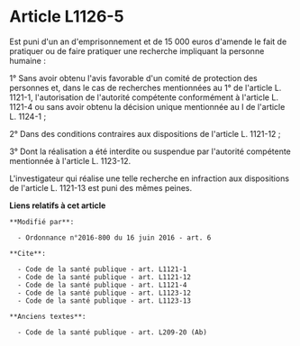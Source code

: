 # Article L1126-5

Est puni d'un an d'emprisonnement et de 15 000 euros d'amende le fait de pratiquer ou de faire pratiquer une recherche
impliquant la personne humaine : 

1° Sans avoir obtenu l'avis favorable d'un comité de protection des personnes et, dans le cas de recherches mentionnées au 1°
de l'article L. 1121-1, l'autorisation de l'autorité compétente conformément à l'article L. 1121-4  ou sans avoir obtenu la
décision unique mentionnée au I de l'article L. 1124-1 ; 

2° Dans des conditions contraires aux dispositions de l'article L. 1121-12 ; 

3° Dont la réalisation a été interdite ou suspendue par l'autorité compétente mentionnée à l'article L. 1123-12. 

L'investigateur qui réalise une telle recherche en infraction aux dispositions de l'article L. 1121-13 est puni des mêmes
peines.

**Liens relatifs à cet article**

	**Modifié par**:

	  - Ordonnance n°2016-800 du 16 juin 2016 - art. 6

	**Cite**:

	  - Code de la santé publique - art. L1121-1
	  - Code de la santé publique - art. L1121-12
	  - Code de la santé publique - art. L1121-4
	  - Code de la santé publique - art. L1123-12
	  - Code de la santé publique - art. L1123-13

	**Anciens textes**:

	  - Code de la santé publique - art. L209-20 (Ab)
